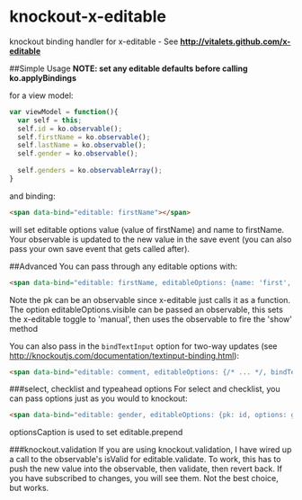 knockout-x-editable
===================

knockout binding handler for x-editable - See **http://vitalets.github.com/x-editable**

##Simple Usage
**NOTE: set any editable defaults before calling ko.applyBindings**

for a view model:
```javascript
var viewModel = function(){
  var self = this;
  self.id = ko.observable();
  self.firstName = ko.observable();
  self.lastName = ko.observable();
  self.gender = ko.observable();
  
  self.genders = ko.observableArray();
}
```
and binding:
```html
<span data-bind="editable: firstName"></span>
```

will set editable options value (value of firstName) and name to firstName. Your observable is updated to the new value in the save event (you can also pass your own save event that gets called after).

##Advanced
You can pass through any editable options with: 
```html
<span data-bind="editable: firstName, editableOptions: {name: 'first', pk: id, url: '/save'}"></span>
```

Note the pk can be an observable since x-editable just calls it as a function.
The option editableOptions.visible can be passed an observable, this sets the x-editable toggle to 'manual', then uses the observable to fire the 'show' method

You can also pass in the `bindTextInput` option for two-way updates (see http://knockoutjs.com/documentation/textinput-binding.html):
```html
<span data-bind="editable: comment, editableOptions: {/* ... */, bindTextInput: true}"></span>
```

###select, checklist and typeahead options
For select and checklist, you can pass options just as you would to knockout:
```html
<span data-bind="editable: gender, editableOptions: {pk: id, options: genders, optionsText: 'text', optionsValue: 'id'}"></span>
```

optionsCaption is used to set editable.prepend

###knockout.validation
If you are using knockout.validation, I have wired up a call to the observable's isValid for editable.validate. To work, this has to push the new value into the observable, then validate, then revert back. If you have subscribed to changes, you will see them. Not the best choice, but works. 
